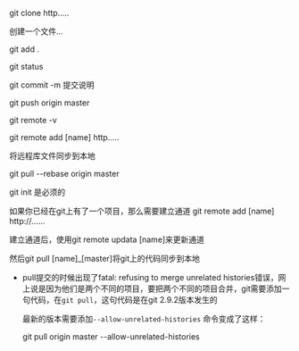git clone http.....

创建一个文件...

git add .

git status

git commit -m 提交说明

git push origin master

git remote -v

git remote add [name] http.....



将远程库文件同步到本地

git pull --rebase origin master





git init 是必须的

如果你已经在git上有了一个项目，那么需要建立通道 git remote add  [name] http://......

建立通道后，使用git remote updata [name]来更新通道

然后git pull [name]_[master]将git上的代码同步到本地

- pull提交的时候出现了fatal: refusing to merge unrelated histories错误，网上说是因为他们是两个不同的项目，要把两个不同的项目合并，git需要添加一句代码，在`git pull`，这句代码是在git 2.9.2版本发生的

  最新的版本需要添加`--allow-unrelated-histories` 命令变成了这样：

  git pull origin master --allow-unrelated-histories







